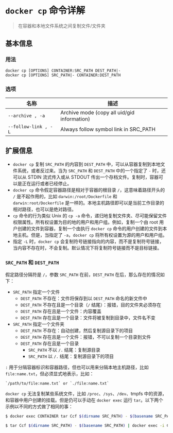 # `docker cp` 命令详解

> 在容器和本地文件系统之间复制文件/文件夹

## 基本信息

### 用法

```
docker cp [OPTIONS] CONTAINER:SRC_PATH DEST_PATH|-
docker cp [OPTIONS] SRC_PATH|- CONTAINER:DEST_PATH
```

### 选项

| 名称 | 描述 |
| ---- | ---- |
| `--archive , -a` | Archive mode (copy all uid/gid information) |
| `--follow-link , -L` | Always follow symbol link in SRC_PATH |

## 扩展信息

- `docker cp` 复制 `SRC_PATH` 的内容到 `DEST_PATH` 中，可以从容器复制到本地文件系统，或者反过来。当为 `SRC_PATH` 和 `DEST_PATH` 中的一个指定了 `-` 时，还可以从 STDIN 流式传入或从 STDOUT 传出一个存档文件。复制时，容器可以是正在运行或者已经停止。
- `docker cp` 命令假定容器路径是相对于容器的根目录 `/`，这意味着路径开头的 `/` 是不起作用的，比如 `darwin:/root/Dockerfile` 和 `darwin:root/Dockerfile` 是一样的。本地主机路径即可以是当前工作目录的相对路径，也可以是绝对路径。
- `cp` 命令的行为类似 Unix 的 `cp -a` 命令，递归地复制文件夹、尽可能保留文件权限属性。所有权设置为目的地的用户和用户组。例如，复制一个由 root 用户创建的文件到容器，复制一个由执行 `docker cp` 命令的用户创建的文件到本地主机。但是，当指定了 `-a`，`docker cp` 将所有权设置为源的用户和用户组。
- 指定 `-L` 时，`docker cp` 会复制符号链接指向的内容，而不是复制符号链接，当内容不存在时，不会复制。默认情况下将复制符号链接而不是目标链接。

### `SRC_PATH` 和 `DEST_PATH`

假定路径分隔符是 `/`，参数 `SRC_PATH` 在前，`DEST_PATH` 在后，那么存在的情况如下：

- `SRC_PATH` 指定一个文件
    - `DEST_PATH` 不存在：文件将保存到以 `DEST_PATH` 命名的新文件中
    - `DEST_PATH` 不存在且是一个目录（`/` 结尾）：报错，目的文件夹必须存在
    - `DEST_PATH` 存在且是一个文件：内容覆盖
    - `DEST_PATH` 存在且是一个目录：文件将被复制到目录中，文件名不变
- `SRC_PATH` 指定一个文件夹
    - `DEST_PATH` 不存在：自动创建，然后复制源目录下的项目
    - `DEST_PATH` 存在且是一个文件：报错，不可以复制一个目录到文件
    - `DEST_PATH` 存在且是一个目录
        - `SRC_PATH` 不以 `/.` 结尾：复制源目录
        - `SRC_PATH` 以 `/.` 结尾：复制源目录下的项目

`:` 用于分隔容器标识和容器路径，但也可以用来分隔本地主机路径，比如 `file:name.txt`，但必须显式地表示，比如：

```
`/path/to/file:name.txt` or `./file:name.txt`
```

`docker cp` 无法复制某些系统文件，比如 `/proc`、`/sys`、`/dev`、tmpfs 中的资源，和容器中用户创建的挂载。但是仍可以手动在 `docker exec` 运行 `tar`。以下两个示例以不同的方式做了相同的事：

```bash
$ docker exec CONTAINER tar Ccf $(dirname SRC_PATH) - $(basename SRC_PATH) | tar Cxf DEST_PATH -
```

```bash
$ tar Ccf $(dirname SRC_PATH) - $(basename SRC_PATH) | docker exec -i CONTAINER tar Cxf DEST_PATH -
```
